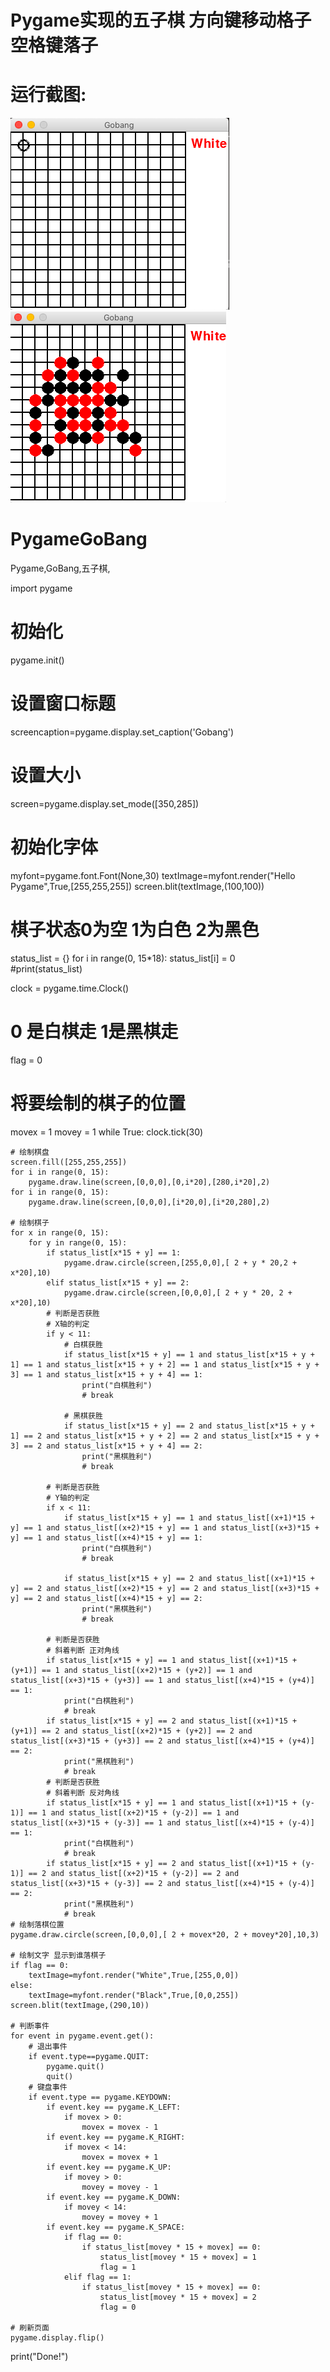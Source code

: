 # Pygame实现的五子棋 方向键移动格子 空格键落子

# 运行截图:

![pygame](https://github.com/wdkang123/PygameGoBang/blob/master/PygameGoBang/img-folder/window1.png)
![pygame](https://github.com/wdkang123/PygameGoBang/blob/master/PygameGoBang/img-folder/window2.png)

# PygameGoBang
Pygame,GoBang,五子棋,

import pygame

# 初始化
pygame.init()
# 设置窗口标题
screencaption=pygame.display.set_caption('Gobang')
# 设置大小
screen=pygame.display.set_mode([350,285])

# 初始化字体
myfont=pygame.font.Font(None,30)
textImage=myfont.render("Hello Pygame",True,[255,255,255])
screen.blit(textImage,(100,100))

# 棋子状态0为空 1为白色 2为黑色
status_list = {}
for i in range(0, 15*18):
    status_list[i] = 0  
#print(status_list)

clock = pygame.time.Clock()

# 0 是白棋走 1是黑棋走
flag = 0
# 将要绘制的棋子的位置
movex = 1
movey = 1
while True:
    clock.tick(30)
    
    # 绘制棋盘
    screen.fill([255,255,255])
    for i in range(0, 15):
        pygame.draw.line(screen,[0,0,0],[0,i*20],[280,i*20],2)
    for i in range(0, 15):
        pygame.draw.line(screen,[0,0,0],[i*20,0],[i*20,280],2)
    
    # 绘制棋子
    for x in range(0, 15):
        for y in range(0, 15):
            if status_list[x*15 + y] == 1:
                pygame.draw.circle(screen,[255,0,0],[ 2 + y * 20,2 + x*20],10)
            elif status_list[x*15 + y] == 2:
                pygame.draw.circle(screen,[0,0,0],[ 2 + y * 20, 2 + x*20],10)
            # 判断是否获胜
            # X轴的判定
            if y < 11:
                # 白棋获胜
                if status_list[x*15 + y] == 1 and status_list[x*15 + y + 1] == 1 and status_list[x*15 + y + 2] == 1 and status_list[x*15 + y + 3] == 1 and status_list[x*15 + y + 4] == 1:
                    print("白棋胜利")
                    # break
                    
                # 黑棋获胜
                if status_list[x*15 + y] == 2 and status_list[x*15 + y + 1] == 2 and status_list[x*15 + y + 2] == 2 and status_list[x*15 + y + 3] == 2 and status_list[x*15 + y + 4] == 2:
                    print("黑棋胜利")
                    # break

            # 判断是否获胜
            # Y轴的判定
            if x < 11:
                if status_list[x*15 + y] == 1 and status_list[(x+1)*15 + y] == 1 and status_list[(x+2)*15 + y] == 1 and status_list[(x+3)*15 + y] == 1 and status_list[(x+4)*15 + y] == 1:
                    print("白棋胜利")
                    # break
                    
                if status_list[x*15 + y] == 2 and status_list[(x+1)*15 + y] == 2 and status_list[(x+2)*15 + y] == 2 and status_list[(x+3)*15 + y] == 2 and status_list[(x+4)*15 + y] == 2:
                    print("黑棋胜利")
                    # break

            # 判断是否获胜
            # 斜着判断 正对角线
            if status_list[x*15 + y] == 1 and status_list[(x+1)*15 + (y+1)] == 1 and status_list[(x+2)*15 + (y+2)] == 1 and status_list[(x+3)*15 + (y+3)] == 1 and status_list[(x+4)*15 + (y+4)] == 1:
                print("白棋胜利")
                # break
            if status_list[x*15 + y] == 2 and status_list[(x+1)*15 + (y+1)] == 2 and status_list[(x+2)*15 + (y+2)] == 2 and status_list[(x+3)*15 + (y+3)] == 2 and status_list[(x+4)*15 + (y+4)] == 2:
                print("黑棋胜利")
                # break
            # 判断是否获胜
            # 斜着判断 反对角线
            if status_list[x*15 + y] == 1 and status_list[(x+1)*15 + (y-1)] == 1 and status_list[(x+2)*15 + (y-2)] == 1 and status_list[(x+3)*15 + (y-3)] == 1 and status_list[(x+4)*15 + (y-4)] == 1:
                print("白棋胜利")
                # break
            if status_list[x*15 + y] == 2 and status_list[(x+1)*15 + (y-1)] == 2 and status_list[(x+2)*15 + (y-2)] == 2 and status_list[(x+3)*15 + (y-3)] == 2 and status_list[(x+4)*15 + (y-4)] == 2:
                print("黑棋胜利")
                # break
    # 绘制落棋位置
    pygame.draw.circle(screen,[0,0,0],[ 2 + movex*20, 2 + movey*20],10,3)
    
    # 绘制文字 显示到谁落棋子
    if flag == 0: 
        textImage=myfont.render("White",True,[255,0,0])
    else:
        textImage=myfont.render("Black",True,[0,0,255])
    screen.blit(textImage,(290,10))
	
    # 判断事件
    for event in pygame.event.get():
        # 退出事件
        if event.type==pygame.QUIT:
            pygame.quit()
            quit()
        # 键盘事件
        if event.type == pygame.KEYDOWN:
            if event.key == pygame.K_LEFT:
                if movex > 0:
                    movex = movex - 1
            if event.key == pygame.K_RIGHT:
                if movex < 14:
                    movex = movex + 1
            if event.key == pygame.K_UP:
                if movey > 0:
                    movey = movey - 1
            if event.key == pygame.K_DOWN:
                if movey < 14:
                    movey = movey + 1
            if event.key == pygame.K_SPACE:
                if flag == 0:
                    if status_list[movey * 15 + movex] == 0:
                        status_list[movey * 15 + movex] = 1
                        flag = 1
                elif flag == 1:
                    if status_list[movey * 15 + movex] == 0:
                        status_list[movey * 15 + movex] = 2
                        flag = 0

    # 刷新页面
    pygame.display.flip()
print("Done!")

